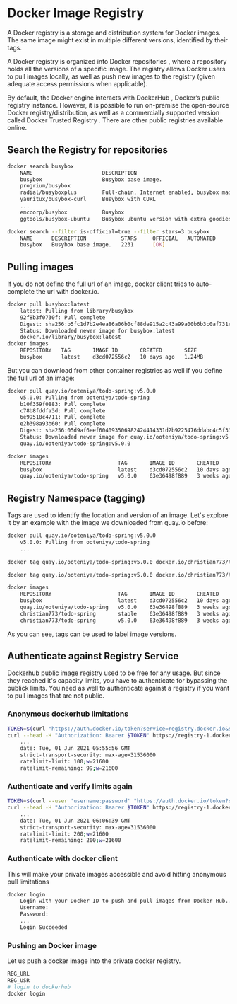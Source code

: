 
# Docker Image Registry
A Docker registry is a storage and distribution system for Docker images. The same image might exist in multiple different versions, identified by their tags.

A Docker registry is organized into Docker repositories , where a repository holds all the versions of a specific image. The registry allows Docker users to pull images locally, as well as push new images to the registry (given adequate access permissions when applicable).

By default, the Docker engine interacts with DockerHub , Docker’s public registry instance. However, it is possible to run on-premise the open-source Docker registry/distribution, as well as a commercially supported version called Docker Trusted Registry . There are other public registries available online.

## Search the Registry for repositories
```bash
docker search busybox
	NAME                      DESCRIPTION                                     STARS     OFFICIAL   AUTOMATED
	busybox                   Busybox base image.                             2231      [OK]       
	progrium/busybox                                                          70                   [OK]
	radial/busyboxplus        Full-chain, Internet enabled, busybox made f…   39                   [OK]
	yauritux/busybox-curl     Busybox with CURL                               15                   
	...                  
	emccorp/busybox           Busybox                                         0                    
	ggtools/busybox-ubuntu    Busybox ubuntu version with extra goodies       0                    [OK]
```

```bash
docker search --filter is-official=true --filter stars=3 busybox
	NAME      DESCRIPTION           STARS     OFFICIAL   AUTOMATED
	busybox   Busybox base image.   2231      [OK]     
```
## Pulling images
If you do not define the full url of an image, docker client tries to auto-complete the url with docker.io.
```bash
docker pull busybox:latest
	latest: Pulling from library/busybox
	92f8b3f0730f: Pull complete 
	Digest: sha256:b5fc1d7b2e4ea86a06b0cf88de915a2c43a99a00b6b3c0af731e5f4c07ae8eff
	Status: Downloaded newer image for busybox:latest
	docker.io/library/busybox:latest
docker images
	REPOSITORY   TAG       IMAGE ID       CREATED       SIZE
	busybox      latest    d3cd072556c2   10 days ago   1.24MB
```
But you can download from other container registries as well if you define the full url of an image:
```bash
docker pull quay.io/ooteniya/todo-spring:v5.0.0
	v5.0.0: Pulling from ooteniya/todo-spring
	b10f359f0883: Pull complete 
	c78b8fddfa3d: Pull complete 
	6e99518c4711: Pull complete 
	e2b398a93b60: Pull complete 
	Digest: sha256:05d9af6eef604093506982424414331d2b9225476ddabc4c5f33ab44f208ec9f
	Status: Downloaded newer image for quay.io/ooteniya/todo-spring:v5.0.0
	quay.io/ooteniya/todo-spring:v5.0.0

docker images
	REPOSITORY                     TAG       IMAGE ID       CREATED       SIZE
	busybox                        latest    d3cd072556c2   10 days ago   1.24MB
	quay.io/ooteniya/todo-spring   v5.0.0    63e36498f889   3 weeks ago   679MB
```

## Registry Namespace (tagging)
Tags are used to identify the location and version of an image.
Let's explore it by an example with the image we downloaded from quay.io before:
```bash
docker pull quay.io/ooteniya/todo-spring:v5.0.0
	v5.0.0: Pulling from ooteniya/todo-spring
	...
	
docker tag quay.io/ooteniya/todo-spring:v5.0.0 docker.io/christian773/todo-spring:v5.0.0

docker tag quay.io/ooteniya/todo-spring:v5.0.0 docker.io/christian773/todo-spring:stable

docker images
	REPOSITORY                     TAG       IMAGE ID       CREATED       SIZE
	busybox                        latest    d3cd072556c2   10 days ago   1.24MB
	quay.io/ooteniya/todo-spring   v5.0.0    63e36498f889   3 weeks ago   679MB
	christian773/todo-spring       stable    63e36498f889   3 weeks ago   679MB
	christian773/todo-spring       v5.0.0    63e36498f889   3 weeks ago   679MB
```
As you can see, tags can be used to label image versions.

## Authenticate against Registry Service
Dockerhub public image registry used to be free for any usage.
But since they reached it's capacity limits, you have to authenticate for bypassing the publick limits.
You need as well to authenticate against a registry if you want to pull images that are not public.

### Anonymous dockerhub limitations
```bash
TOKEN=$(curl "https://auth.docker.io/token?service=registry.docker.io&scope=repository:ratelimitpreview/test:pull" | jq -r .token)
curl --head -H "Authorization: Bearer $TOKEN" https://registry-1.docker.io/v2/ratelimitpreview/test/manifests/latest
	...
	date: Tue, 01 Jun 2021 05:55:56 GMT
	strict-transport-security: max-age=31536000
	ratelimit-limit: 100;w=21600
	ratelimit-remaining: 99;w=21600
```

### Authenticate and verify limits again
```bash
TOKEN=$(curl --user 'username:password' "https://auth.docker.io/token?service=registry.docker.io&scope=repository:ratelimitpreview/test:pull" | jq -r .token)
curl --head -H "Authorization: Bearer $TOKEN" https://registry-1.docker.io/v2/ratelimitpreview
	...
	date: Tue, 01 Jun 2021 06:06:39 GMT
	strict-transport-security: max-age=31536000
	ratelimit-limit: 200;w=21600
	ratelimit-remaining: 200;w=21600
```

### Authenticate with docker client
This will make your private images accessible and avoid hitting anonymous pull limitations
```bash
docker login
	Login with your Docker ID to push and pull images from Docker Hub....
	Username: 
	Password: 
	...
	Login Succeeded
```

### Pushing an Docker image
Let us push a docker image into the private docker registry.
```bash
REG_URL
REG_USR
# login to dockerhub
docker login



```

<!--stackedit_data:
eyJoaXN0b3J5IjpbLTE0MzMwNjE2NywxODIwMDQ1NzA2LDE2MT
g3MjIwOTcsODkwMTYwMTA0LC02NTM4MDYzNzddfQ==
-->